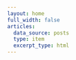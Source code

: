 ```yaml
---
layout: home
full_width: false
articles:
  data_source: posts
  type: item
  excerpt_type: html
---
```

